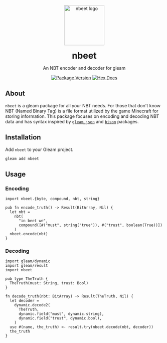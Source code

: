 <div align="center">
  <a href="https://github.com/zwubs/nbeet">
    <img src="https://cdn.dribbble.com/users/8717/screenshots/5296186/media/c0918515437f92662ff94ee89a7637fe.png" alt="nbeet logo" width="128" height="128">
  </a>

  <h1 align="center" style="margin-bottom: 0; margin-top: 1rem;">nbeet</h1>

  <p align="center">An NBT encoder and decoder for gleam</p>

[![Package Version](https://img.shields.io/hexpm/v/nbeet)](https://hex.pm/packages/nbeet)
[![Hex Docs](https://img.shields.io/badge/hex-docs-ffaff3)](https://hexdocs.pm/nbeet/)

</div>

## About
`nbeet` is a gleam package for all your NBT needs. For those that don't know NBT (Named Binary Tag) is a file format utilized by the game Minecraft for storing information. This package focuses on encoding and decoding NBT data and has syntax inspired by [`gleam_json`](https://github.com/gleam-lang/json) and [`bison`](https://github.com/massivefermion/bison) packages.

## Installation
Add `nbeet` to your Gleam project.

```sh
gleam add nbeet
```

## Usage
### Encoding
```gleam
import nbeet.{byte, compound, nbt, string}

pub fn encode_truth() -> Result(BitArray, Nil) {
  let nbt = 
    nbt(
      "in beet we",
      compound([#("must", string("true")), #("trust", boolean(True))])
    )
  nbeet.encode(nbt)
}
```

### Decoding
```gleam
import gleam/dynamic
import gleam/result
import nbeet

pub type TheTruth {
  TheTruth(must: String, trust: Bool)
}

fn decode_truth(nbt: BitArray) -> Result(TheTruth, Nil) {
  let decoder =
    dynamic.decode2(
      TheTruth,
      dynamic.field("must", dynamic.string),
      dynamic.field("trust", dynamic.bool),
    )
  use #(name, the_truth) <- result.try(nbeet.decode(nbt, decoder))
  the_truth
}
```
